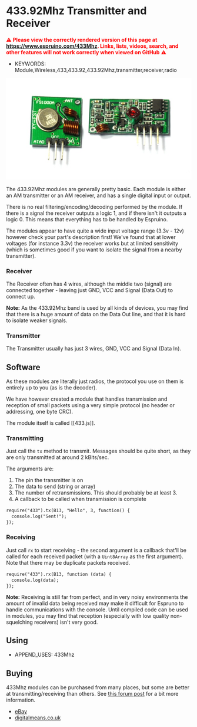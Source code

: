 <!--- Copyright (c) 2013 Gordon Williams, Pur3 Ltd. See the file LICENSE for copying permission. -->
433.92Mhz Transmitter and Receiver
==============================

<span style="color:red">:warning: **Please view the correctly rendered version of this page at https://www.espruino.com/433Mhz. Links, lists, videos, search, and other features will not work correctly when viewed on GitHub** :warning:</span>

* KEYWORDS: Module,Wireless,433,433.92,433.92Mhz,transmitter,receiver,radio

![433Mhz modules](433Mhz/module.jpg)

The 433.92Mhz modules are generally pretty basic. Each module is either an AM transmitter or an AM receiver, and has a single digital input or output.

There is no real filtering/encoding/decoding performed by the module. If there is a signal the receiver outputs a logic 1, and if there isn't it outputs a logic 0. This means that everything has to be handled by Espruino.

The modules appear to have quite a wide input voltage range (3.3v - 12v) however check your part's description first! We've found that at lower voltages (for instance 3.3v) the receiver works but at limited sensitivity (which is sometimes good if you want to isolate the signal from a nearby transmitter).

### Receiver

The Receiver often has 4 wires, although the middle two (signal) are connected together - leaving just GND, VCC and Signal (Data Out) to connect up.

**Note:** As the 433.92Mhz band is used by all kinds of devices, you may find that there is a huge amount of data on the Data Out line, and that it is hard to isolate weaker signals.

### Transmitter

The Transmitter usually has just 3 wires, GND, VCC and Signal (Data In).

Software
--------

As these modules are literally just radios, the protocol you use on them is entirely up to you (as is the decoder).

We have however created a module that handles transmission and reception of small packets using a very simple protocol (no header or addressing, one byte CRC).

The module itself is called [[433.js]].

### Transmitting

Just call the `tx` method to transmit. Messages should be quite short, as they are only transmitted at around 2 kBits/sec.

The arguments are:

1. The pin the transmitter is on
2. The data to send (string or array)
3. The number of retransmissions. This should probably be at least 3.
4. A callback to be called when transmission is complete

```
require("433").tx(B13, "Hello", 3, function() {
  console.log("Sent!");
});
```

### Receiving

Just call `rx` to start receiving - the second argument is a callback that'll be called for each received packet (with a `Uint8Array` as the first argument). Note that there may be duplicate
packets received.

```
require("433").rx(B13, function (data) {
  console.log(data);
});
```

**Note:** Receiving is still far from perfect, and in very noisy environments the amount of invalid data being received may make it difficult for Espruno to handle communications with the console. Until compiled code can be used in modules, you may find that reception (especially with low quality non-squelching receivers) isn't very good.

Using 
-----

* APPEND_USES: 433Mhz

Buying
-----

433Mhz modules can be purchased from many places, but some are better at transmitting/receiving than others. See [this forum post](http://forum.espruino.com/conversations/276757/) for a bit more information.

* [eBay](http://www.ebay.com/sch/i.html?_nkw=433.92+arduino)
* [digitalmeans.co.uk](https://digitalmeans.co.uk/shop/index.php?route=product/search&tag=433mhz)
